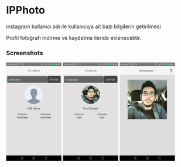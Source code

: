 # IPPhoto
instagram kullanıcı adı ile kullanıcıya ait bazı bilgilerin getirilmesi

Profil fotoğrafı indirme ve kaydetme ileride eklenecektir.



### Screenshots
<img src="https://github.com/FiratGURGUR/IPPhoto/blob/master/app/src/main/res/drawable/ss1.jpg" width="30%">    <img src="https://github.com/FiratGURGUR/IPPhoto/blob/master/app/src/main/res/drawable/ss2.jpg" width="30%">    <img src="https://github.com/FiratGURGUR/IPPhoto/blob/master/app/src/main/res/drawable/ss3.jpg" width="30%">

